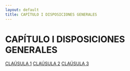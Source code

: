 ```yaml
---
layout: default
title: CAPÍTULO I DISPOSICIONES GENERALES 
---
```


# CAPÍTULO I DISPOSICIONES GENERALES 

[CLAÚSULA 1](clausula1.md)
[CLAÚSULA 2](clausula2.md)
[CLAÚSULA 3](clasula3.md)
